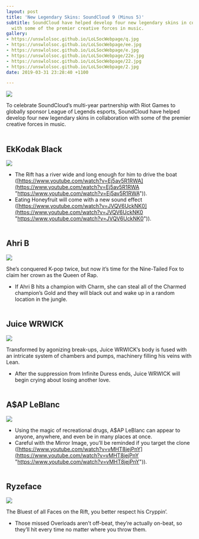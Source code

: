 ```yaml
---
layout: post
title: 'New Legendary Skins: SoundCloud 9 (Minus 5)'
subtitle: SoundCloud have helped develop four new legendary skins in collaboration
  with some of the premier creative forces in music.
gallery:
- https://unswlolsoc.github.io/LoLSocWebpage/q.jpg
- https://unswlolsoc.github.io/LoLSocWebpage/ee.jpg
- https://unswlolsoc.github.io/LoLSocWebpage/e.jpg
- https://unswlolsoc.github.io/LoLSocWebpage/22e.jpg
- https://unswlolsoc.github.io/LoLSocWebpage/22.jpg
- https://unswlolsoc.github.io/LoLSocWebpage/2.jpg
date: 2019-03-31 23:28:40 +1100

---
```

**![](https://unswlolsoc.github.io/LoLSocWebpage/uploads/q.jpg)**

To celebrate SoundCloud’s multi-year partnership with Riot Games to globally sponsor League of Legends esports, SoundCloud have helped develop four new legendary skins in collaboration with some of the premier creative forces in music.
<br>
<br>

## **EkKodak Black**

![](https://unswlolsoc.github.io/LoLSocWebpage/uploads/2.jpg)

* The Rift has a river wide and long enough for him to drive the boat ([https://www.youtube.com/watch?v=Ej5av5R1RWA](https://www.youtube.com/watch?v=Ej5av5R1RWA "https://www.youtube.com/watch?v=Ej5av5R1RWA")).
* Eating Honeyfruit will come with a new sound effect ([https://www.youtube.com/watch?v=JVQV6UckNK0](https://www.youtube.com/watch?v=JVQV6UckNK0 "https://www.youtube.com/watch?v=JVQV6UckNK0")).
  <br>
  <br>

## **Ahri B**

![](https://unswlolsoc.github.io/LoLSocWebpage/uploads/22.jpg)

She’s conquered K-pop twice, but now it’s time for the Nine-Tailed Fox to claim her crown as the Queen of Rap.

* If Ahri B hits a champion with Charm, she can steal all of the Charmed champion’s Gold and they will black out and wake up in a random location in the jungle. <br> <br>

## **Juice WRWICK**

![](https://unswlolsoc.github.io/LoLSocWebpage/uploads/e.jpg)

Transformed by agonizing break-ups, Juice WRWICK’s body is fused with an intricate system of chambers and pumps, machinery filling his veins with Lean.

* After the suppression from Infinite Duress ends, Juice WRWICK will begin crying about losing another love. <br> <br>

## **A$AP LeBlanc**

![](https://unswlolsoc.github.io/LoLSocWebpage/uploads/ee.jpg)

* Using the magic of recreational drugs, A$AP LeBlanc can appear to anyone, anywhere, and even be in many places at once.
* Careful with the Mirror Image, you’ll be reminded if you target the clone ([https://www.youtube.com/watch?v=vMHT8jejPnY](https://www.youtube.com/watch?v=vMHT8jejPnY "https://www.youtube.com/watch?v=vMHT8jejPnY")).
  <br>
  <br>

## **Ryzeface**

![](https://unswlolsoc.github.io/LoLSocWebpage/uploads/22e.jpg)

The Bluest of all Faces on the Rift, you better respect his Cryppin’.

* Those missed Overloads aren’t off-beat, they’re actually on-beat, so they’ll hit every time no matter where you throw them.